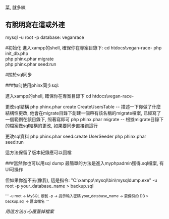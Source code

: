 菜, 
就多練

有說明寫在這或外連
-----------------------------------------------------------------------
mysql -u root -p
database: veganrace

#初始化
進入xampp的shell, 確保你在專案目錄下:
cd htdocs\vegan-race-
php init_db.php          
php phinx.phar migrate   
php phinx.phar seed:run  

#關於sql同步

###如何使用phinx同步sql:

進入xampp的shell, 確保你在專案目錄下
cd htdocs\vegan-race-

更改sql結構
php phinx.phar create CreateUsersTable -- 描述一下你做了什麼結構性更改, 他會在migrate目錄下創建一個帶有該名稱的migrate檔案, 已經寫了一個範例在該目錄下, 照著寫即可
php phinx.phar migrate                 -- 根據migrate目錄下的檔案做sql結構的更改, 如果要同步直接跑這行

更改sql資料
php phinx.phar seed:create UserSeeder
php phinx.phar seed:run

這方法保留了版本紀錄應可以回檔


###當然你也可以用sql dump
最簡單的方法是進入myphpadmin獲得.sql檔案, 有UI可操作

但如果你進不去(像我), 這是指令:
"C:\xampp\mysql\bin\mysqldump.exe" -u root -p your_database_name > backup.sql

<small>
'''
-u root → MySQL 帳號
-p → 提示輸入密碼
your_database_name → 要備份的 DB
> backup.sql → 匯出檔名
'''
</small>

*用這方法小心覆蓋掉檔案*